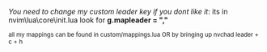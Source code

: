

*You need to change my custom leader key if you dont like it*: 
  its in nvim\lua\core\init.lua  look for **g.mapleader = ","**


<sub> all my mappings can be found in custom/mappings.lua OR by bringing up nvchad leader + c + h</sub>